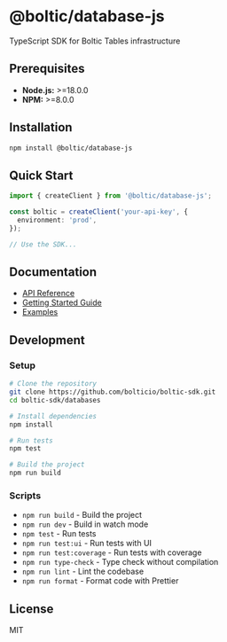 # @boltic/database-js

TypeScript SDK for Boltic Tables infrastructure

## Prerequisites

- **Node.js:** >=18.0.0
- **NPM:** >=8.0.0

## Installation

```bash
npm install @boltic/database-js
```

## Quick Start

```typescript
import { createClient } from '@boltic/database-js';

const boltic = createClient('your-api-key', {
  environment: 'prod',
});

// Use the SDK...
```

## Documentation

- [API Reference](./docs/api/)
- [Getting Started Guide](./docs/guides/getting-started.md)
- [Examples](./examples/)

## Development

### Setup

```bash
# Clone the repository
git clone https://github.com/bolticio/boltic-sdk.git
cd boltic-sdk/databases

# Install dependencies
npm install

# Run tests
npm test

# Build the project
npm run build
```

### Scripts

- `npm run build` - Build the project
- `npm run dev` - Build in watch mode
- `npm test` - Run tests
- `npm run test:ui` - Run tests with UI
- `npm run test:coverage` - Run tests with coverage
- `npm run type-check` - Type check without compilation
- `npm run lint` - Lint the codebase
- `npm run format` - Format code with Prettier

## License

MIT

